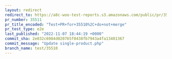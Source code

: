 ```yaml
---
layout: redirect
redirect_to: https://a8c-woo-test-reports.s3.amazonaws.com/public/pr/35511/e2e/index.html
pr_number: 35511
pr_title_encoded: "Test+PR+for+35510%2C+do+not+merge"
pr_test_type: e2e
last_published: "2022-11-07 18:44:19 +0000"
commit_sha: 2e032c6984d020765f0438fb7943a4fa13401367
commit_message: "Update single-product.php"
branch_name: test/35510
---
```

